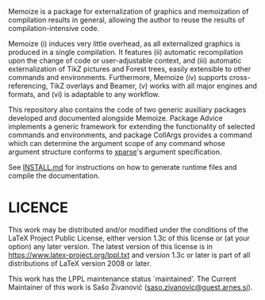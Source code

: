 Memoize is a package for externalization of graphics and memoization of
compilation results in general, allowing the author to reuse the results of
compilation-intensive code. 

Memoize (i) induces very little overhead, as all externalized graphics is
produced in a single compilation. It features (ii) automatic recompilation upon
the change of code or user-adjustable context, and (iii) automatic
externalization of TikZ pictures and Forest trees, easily extensible to other
commands and environments. Furthermore, Memoize (iv) supports
cross-referencing, TikZ overlays and Beamer, (v) works with all major engines
and formats, and (vi) is adaptable to any workflow.

This repository also contains the code of two generic auxiliary packages
developed and documented alongside Memoize. Package Advice implements a generic
framework for extending the functionality of selected commands and
environments, and package CollArgs provides a command which can determine the
argument scope of any command whose argument structure conforms to
[xparse](https://ctan.org/pkg/xparse)'s argument specification.

See [INSTALL.md](INSTALL.md) for instructions on how to generate runtime files
and compile the documentation.

# LICENCE

This work may be distributed and/or modified under the conditions of the LaTeX
Project Public License, either version 1.3c of this license or (at your option)
any later version.  The latest version of this license is in
https://www.latex-project.org/lppl.txt and version 1.3c or later is part of all
distributions of LaTeX version 2008 or later.

This work has the LPPL maintenance status `maintained'.  The Current Maintainer
of this work is Sašo Živanović (saso.zivanovic@guest.arnes.si).
